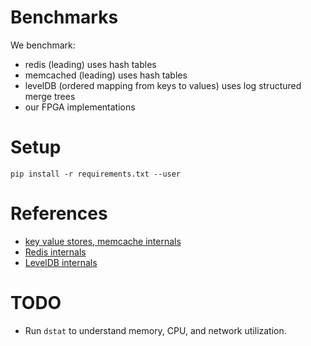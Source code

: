 # Benchmarks

We benchmark:

- redis (leading) uses hash tables
- memcached (leading) uses hash tables
- levelDB (ordered mapping from keys to values) uses log structured merge trees
- our FPGA implementations

# Setup

```
pip install -r requirements.txt --user
```

# References
- [key value stores, memcache internals](http://key-value-stories.blogspot.com/2015/02/memcached-internals-design.html)
- [Redis internals](https://redis.io/topics/internals)
- [LevelDB internals](https://www.igvita.com/2012/02/06/sstable-and-log-structured-storage-leveldb/)

# TODO

- Run `dstat` to understand memory, CPU, and network utilization.
